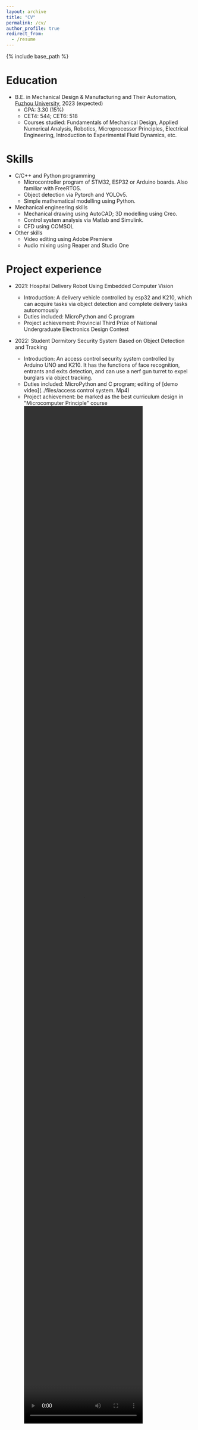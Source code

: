 ```yaml
---
layout: archive
title: "CV"
permalink: /cv/
author_profile: true
redirect_from:
  - /resume
---
```


{% include base_path %}

Education
======
* B.E. in Mechanical Design & Manufacturing and Their Automation, [Fuzhou University](https://www.fzu.edu.cn), 2023 (expected)
  + GPA: 3.30 (15%)
  + CET4: 544; CET6: 518
  + Courses studied: Fundamentals of Mechanical Design, Applied Numerical Analysis, Robotics, Microprocessor Principles, Electrical Engineering, Introduction to Experimental Fluid Dynamics, etc.


Skills
======
* C/C++ and Python programming
  * Microcontroller program of STM32, ESP32 or Arduino boards. Also familiar with FreeRTOS.
  * Object detection via Pytorch and YOLOv5.
  * Simple mathematical modelling using Python.
* Mechanical engineering skills
  * Mechanical drawing using AutoCAD; 3D modelling using Creo.
  * Control system analysis via Matlab and Simulink.
  * CFD using COMSOL
* Other skills
  * Video editing using Adobe Premiere
  * Audio mixing using Reaper and Studio One


Project experience
======
* 2021: Hospital Delivery Robot Using Embedded Computer Vision 
  * Introduction: A delivery vehicle controlled by esp32 and K210, which can acquire tasks via object detection and complete delivery tasks autonomously
  * Duties included: MicroPython and C program
  * Project achievement: Provincial Third Prize of National Undergraduate Electronics Design Contest

* 2022: Student Dormitory Security System Based on Object Detection and Tracking
  * Introduction: An access control security system controlled by Arduino UNO and K210. It has the functions of face recognition, entrants and exits detection, and can use a nerf gun turret to expel burglars via object tracking.
  * Duties included: MicroPython and C program; editing of [demo video](../files/access control system. Mp4)
  * Project achievement: be marked as the best curriculum design in "Microcomputer Principle" course
    <video src="/files/access control system.mp4" position= "absolute" width="70%" height="70%" controls="controls"></video>



